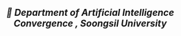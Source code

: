 <div align = center>
  
## _👋 Department of Artificial Intelligence Convergence , Soongsil University_


</div>
